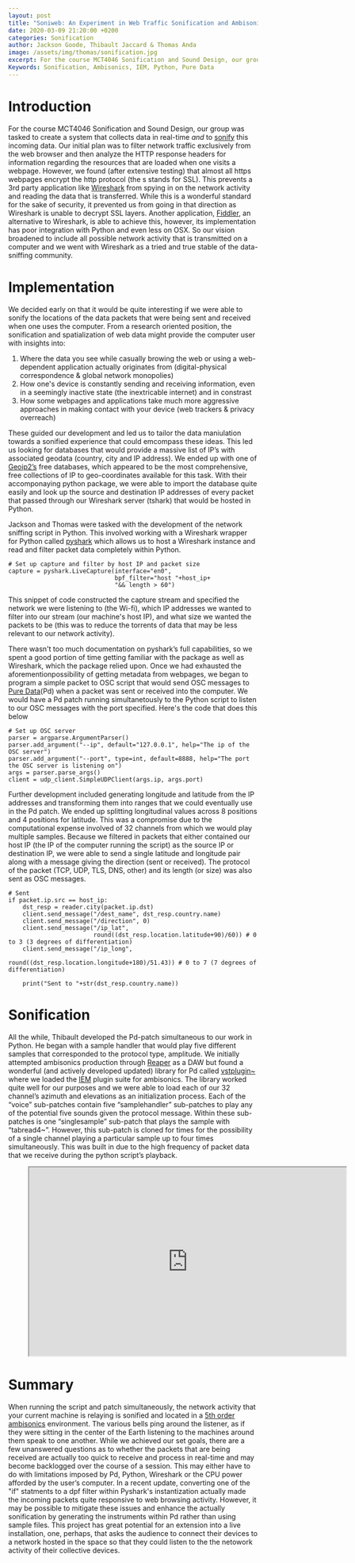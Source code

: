 ```yaml
---
layout: post
title: "Soniweb: An Experiment in Web Traffic Sonification and Ambisonics"
date: 2020-03-09 21:20:00 +0200
categories: Sonification
author: Jackson Goode, Thibault Jaccard & Thomas Anda
image: /assets/img/thomas/sonification.jpg
excerpt: For the course MCT4046 Sonification and Sound Design, our group was tasked to create a system that collects data in real-time and to sonify this incoming data.
Keywords: Sonification, Ambisonics, IEM, Python, Pure Data
--- 
```



# Introduction

For the course MCT4046 Sonification and Sound Design, our group was tasked to create a system that collects data in real-time _and_ to [sonify](https://en.wikipedia.org/wiki/Sonification) this incoming data. Our initial plan was to filter network traffic exclusively from the web browser and then analyze the HTTP response headers for information regarding the resources that are loaded when one visits a webpage. However, we found (after extensive testing) that almost all https webpages encrypt the http protocol (the s stands for SSL). This prevents a 3rd party application like [Wireshark](https://www.wireshark.org/) from spying in on the network activity and reading the data that is transferred. While this is a wonderful standard for the sake of security, it prevented us from going in that direction as Wireshark is unable to decrypt SSL layers. Another application, [Fiddler](https://www.telerik.com/fiddler), an alternative to Wireshark, is able to achieve this, however, its implementation has poor integration with Python and even less on OSX. So our vision broadened to include all possible network activity that is transmitted on a computer and we went with Wireshark as a tried and true stable of the data-sniffing community.

# Implementation

We decided early on that it would be quite interesting if we were able to sonify the locations of the data packets that were being sent and received when one uses the computer. From a research oriented position, the sonification and spatialization of web data might provide the computer user with insights into:

1) Where the data you see while casually browing the web or using a web-dependent application actually originates from (digital-physical correspondence & global network monopolies)
2) How one's device is constantly sending and receiving information, even in a seemingly inactive state (the inextricable internet) and in constrast
3) How some webpages and applications take much more aggressive approaches in making contact with your device (web trackers & privacy overreach)

These guided our development and led us to tailor the data maniulation towards a sonified experience that could emcompass these ideas. This led us looking for databases that would provide a massive list of IP’s with associated geodata (country, city and IP address). We ended up with one of [Geoip2’s](https://dev.maxmind.com/geoip/geoip2/downloadable/) free databases, which appeared to be the most comprehensive, free collections of IP to geo-coordinates available for this task. With their accomponaying python package, we were able to import the database quite easily and look up the source and destination IP addresses of every packet that passed through our Wireshark server (tshark) that would be hosted in Python.

Jackson and Thomas were tasked with the development of the network sniffing script in Python. This involved working with a Wireshark wrapper for Python called [pyshark](https://github.com/KimiNewt/pyshark) which allows us to host a Wireshark instance and read and filter packet data completely within Python. 

```python=
# Set up capture and filter by host IP and packet size
capture = pyshark.LiveCapture(interface="en0",
                              bpf_filter="host "+host_ip+
                              "&& length > 60")
```
This snippet of code constructed the capture stream and specified the network we were listening to (the Wi-fi), which IP addresses we wanted to filter into our stream (our machine's host IP), and what size we wanted the packets to be (this was to reduce the torrents of data that may be less relevant to our network activity).

There wasn't too much documentation on pyshark’s full capabilities, so we spent a good portion of time getting familiar with the package as well as Wireshark, which the package relied upon. Once we had exhausted the aforementionpossibility of getting metadata from webpages, we began to program a simple packet to OSC script that would send OSC messages to [Pure Data](https://puredata.info/)(Pd) when a packet was sent or received into the computer. We would have a Pd patch running simultanetously to the Python script to listen to our OSC messages with the port specified. Here's the code that does this below
 
```python=
# Set up OSC server
parser = argparse.ArgumentParser()
parser.add_argument("--ip", default="127.0.0.1", help="The ip of the OSC server")
parser.add_argument("--port", type=int, default=8888, help="The port the OSC server is listening on")
args = parser.parse_args()
client = udp_client.SimpleUDPClient(args.ip, args.port)
```

Further development included generating longitude and latitude from the IP addresses and transforming them into ranges that we could eventually use in the Pd patch. We ended up splitting longitudinal values across 8 positions and 4 positions for latitude. This was a compromise due to the computational expense involved of 32 channels from which we would play multiple samples. Because we filtered in packets that either contained our host IP (the IP of the computer running the script) as the source IP or destination IP, we were able to send a single latitude and longitude pair along with a message giving the direction (sent or received). The protocol of the packet (TCP, UDP, TLS, DNS, other) and its length (or size) was also sent as OSC messages.

```python=
# Sent
if packet.ip.src == host_ip:
    dst_resp = reader.city(packet.ip.dst)
    client.send_message("/dest_name", dst_resp.country.name)
    client.send_message("/direction", 0)
    client.send_message("/ip_lat",
                        round((dst_resp.location.latitude+90)/60)) # 0 to 3 (3 degrees of differentiation)
    client.send_message("/ip_long",
                        round((dst_resp.location.longitude+180)/51.43)) # 0 to 7 (7 degrees of differentiation)

    print("Sent to "+str(dst_resp.country.name))
```

# Sonification

All the while, Thibault developed the Pd-patch simultaneous to our work in Python. He began with a sample handler that would play five different samples that corresponded to the protocol type, amplitude. We initially attempted ambisonics production through [Reaper](https://www.reaper.fm/) as a DAW but found a wonderful (and actively developed updated) library for Pd called [vstplugin~](https://github.com/Spacechild1/vstplugin) where we loaded the [IEM](https://plugins.iem.at/) plugin suite for ambisonics. The library worked quite well for our purposes and we were able to load each of our 32 channel’s azimuth and elevations as an initialization process. Each of the “voice” sub-patches contain five “samplehandler” sub-patches to play any of the potential five sounds given the protocol message. Within these sub-patches is one “singlesample” sub-patch that plays the sample with “tabread4~”. However, this sub-patch is cloned for times for the possibility of a single channel playing a particular sample up to four times simultaneously. This was built in due to the high frequency of packet data that we receive during the python script’s playback.

<figure text-align="center">
<iframe src="https://drive.google.com/file/d/1f3KXySsXpMXJCGjakyYhI769G8FgSGRs/preview" width="640" height="380"></iframe>
<figcaption></figcaption>
</figure>


# Summary

When running the script and patch simultaneously, the network activity that your current machine is relaying is sonified and located in a [5th order ambisonics](https://en.wikipedia.org/wiki/Ambisonics) environment. The various bells ping around the listener, as if they were sitting in the center of the Earth listening to the machines around them speak to one another. While we achieved our set goals, there are a few unanswered questions as to whether the packets that are being received are actually too quick to receive and process in real-time and may become backlogged over the course of a session. This may either have to do with limitations imposed by Pd, Python, Wireshark or the CPU power afforded by the user’s computer. In a recent update, converting one of the "if" statments to a dpf filter within Pyshark's instantization actually made the incoming packets quite responsive to web browsing activity. However, it may be possible to mitigate these issues and enhance the actually sonification by generating the instruments within Pd rather than using sample files. This project has great potential for an extension into a live installation, one, perhaps, that asks the audience to connect their devices to a network hosted in the space so that they could listen to the the netowork activity of their collective devices. 



